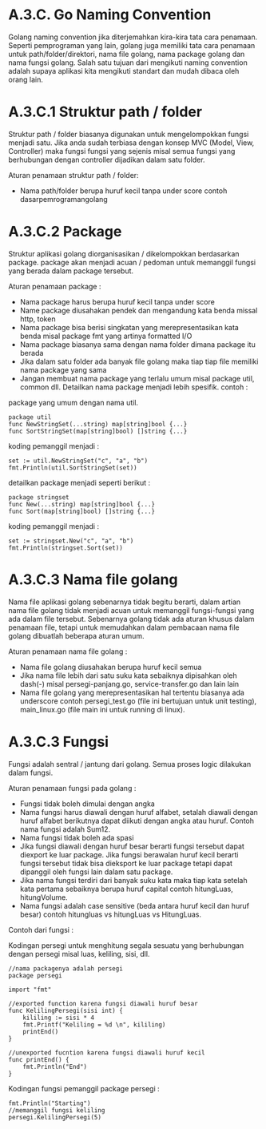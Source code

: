 # A.3.C. Go Naming Convention
Golang naming convention jika diterjemahkan kira-kira tata cara penamaan. Seperti pemprograman yang lain, golang juga memiliki tata cara penamaan untuk path/folder/direktori, nama file golang, nama package golang dan nama fungsi golang. Salah satu tujuan dari mengikuti naming convention adalah supaya aplikasi kita mengikuti standart dan mudah dibaca oleh orang lain.

# A.3.C.1 Struktur path / folder
Struktur path / folder biasanya digunakan untuk mengelompokkan fungsi menjadi satu. Jika anda sudah terbiasa dengan konsep MVC (Model, View, Controller) maka fungsi fungsi yang sejenis misal semua fungsi yang berhubungan dengan controller dijadikan dalam satu folder.

Aturan penamaan struktur path / folder:
-	Nama path/folder berupa huruf kecil tanpa under score contoh dasarpemrogramangolang

# A.3.C.2 Package
Struktur aplikasi golang diorganisasikan / dikelompokkan berdasarkan package. package akan menjadi acuan / pedoman untuk memanggil fungsi yang berada dalam package tersebut.

Aturan penamaan package :
-	Nama package harus berupa huruf kecil tanpa under score 
-	Name package diusahakan pendek dan mengandung kata benda missal http, token
-	Nama package bisa berisi singkatan yang merepresentasikan kata benda misal package fmt     yang artinya formatted I/O
-	Nama package biasanya sama dengan nama folder dimana package itu berada
-	Jika dalam satu folder ada banyak file golang maka tiap tiap file memiliki nama package yang sama
-	Jangan membuat nama package yang terlalu umum misal package util, common dll. Detailkan nama package menjadi lebih spesifik. contoh :

package yang umum dengan nama util.
```
package util
func NewStringSet(...string) map[string]bool {...}
func SortStringSet(map[string]bool) []string {...}
```
koding pemanggil menjadi :
```
set := util.NewStringSet("c", "a", "b")
fmt.Println(util.SortStringSet(set))
```
detailkan package menjadi seperti berikut :
```
package stringset
func New(...string) map[string]bool {...}
func Sort(map[string]bool) []string {...}
```
koding pemanggil menjadi :
```
set := stringset.New("c", "a", "b")
fmt.Println(stringset.Sort(set))
```

# A.3.C.3 Nama file golang
Nama file aplikasi golang sebenarnya tidak begitu berarti, dalam artian nama file golang tidak menjadi acuan untuk memanggil fungsi-fungsi yang ada dalam file tersebut. Sebenarnya golang tidak ada aturan khusus dalam penamaan file, tetapi untuk memudahkan dalam pembacaan nama file golang dibuatlah beberapa aturan umum.

Aturan penamaan nama file golang :
-	Nama file golang diusahakan berupa huruf kecil semua
-	Jika nama file lebih dari satu suku kata sebaiknya dipisahkan oleh dash(-) misal persegi-panjang.go,  service-transfer.go dan lain lain
-   Nama file golang yang merepresentasikan hal tertentu biasanya ada underscore contoh persegi_test.go (file ini bertujuan untuk unit testing), main_linux.go (file main ini untuk running di linux).

# A.3.C.3 Fungsi
Fungsi adalah sentral / jantung dari golang. Semua proses logic dilakukan dalam fungsi.

Aturan penamaan fungsi pada golang :
-	Fungsi tidak boleh dimulai dengan angka
-	Nama fungsi harus diawali dengan huruf alfabet, setalah diawali dengan huruf alfabet berikutnya dapat diikuti dengan angka atau huruf.  Contoh nama fungsi adalah Sum12.
-	Nama fungsi tidak boleh ada spasi
-	Jika fungsi diawali dengan huruf besar berarti fungsi tersebut dapat diexport ke luar package. Jika fungsi berawalan huruf kecil berarti fungsi tersebut tidak bisa dieksport ke luar package tetapi dapat dipanggil oleh fungsi lain dalam satu package.
-	Jika nama fungsi terdiri dari banyak suku kata maka tiap kata setelah kata pertama sebaiknya berupa huruf capital contoh hitungLuas, hitungVolume.
-	Nama fungsi adalah case sensitive (beda antara huruf kecil dan huruf besar) contoh hitungluas vs hitungLuas vs HitungLuas.

Contoh dari fungsi :

Kodingan persegi untuk menghitung segala sesuatu yang berhubungan dengan persegi misal luas, keliling, sisi, dll.
```
//nama packagenya adalah persegi
package persegi

import "fmt"

//exported function karena fungsi diawali huruf besar
func KelilingPersegi(sisi int) {
	kililing := sisi * 4
	fmt.Printf("Keliling = %d \n", kililing)
	printEnd()
}

//unexported fucntion karena fungsi diawali huruf kecil
func printEnd() {
	fmt.Println("End")
}
```

Kodingan fungsi pemanggil package persegi :
```
fmt.Println("Starting")
//memanggil fungsi keliling
persegi.KelilingPersegi(5)
```




